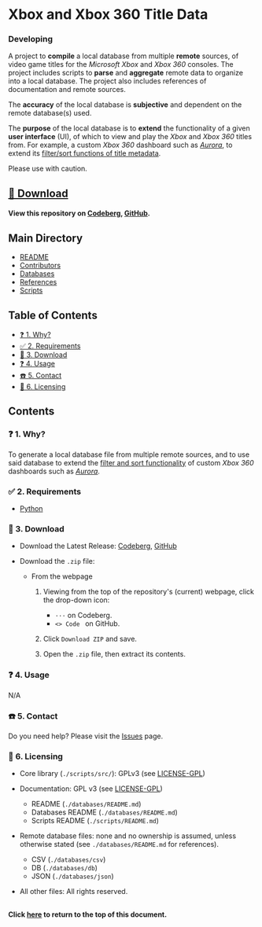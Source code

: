 # Xbox and Xbox 360 Title Data
### Developing

A project to **compile** a local database from multiple **remote** sources, of
video game titles for the *Microsoft Xbox* and *Xbox 360* consoles. The project
includes scripts to **parse** and **aggregate** remote data to organize into a
local database. The project also includes references of documentation and remote
sources.

The **accuracy** of the local database is **subjective** and dependent on the
remote database(s) used.

The **purpose** of the local database is to **extend** the functionality of a
given **user interface** (UI), of which to view and play the *Xbox* and *Xbox 360*
titles from. For example, a custom *Xbox 360* dashboard such as [*Aurora*][37],
to extend its [filter/sort functions of title metadata][6].

Please use with caution.

## [💾 Download](#-3-download)
#### View this repository on [Codeberg][001], [GitHub][002].

[001]: https://codeberg.org/portellam/xbox-and-xbox-360-title-data
[002]: https://github.com/portellam/xbox-and-xbox-360-title-data

##
## Main Directory

- [README](./README.md)
- [Contributors](./CONTRIBUTORS.md)
- [Databases](./databases/README.md)
- [References](./REFERENCES.md)
- [Scripts](./scripts/README.md)

## Table of Contents

- [❓ 1. Why?](#-1-why)
- [✅ 2. Requirements](#-2-requirements)
- [💾 3. Download](#-3-download)
- [❓ 4. Usage](#-4-usage)
- [☎️ 5. Contact](#-5-contact)
- [📝 6. Licensing](#-6-licensing)

## Contents

### ❓ 1. Why?

To generate a local database file from multiple remote sources, and to use said
database to extend the [filter and sort functionality][37] of custom *Xbox 360*
dashboards such as [*Aurora*][6].

### ✅ 2. Requirements

- [Python][34]

### 💾 3. Download

- Download the Latest Release: [Codeberg][301], [GitHub][302]

- Download the `.zip` file:

  - From the webpage

    1. Viewing from the top of the repository's (current) webpage, click the
       drop-down icon:

       - `···` on Codeberg.
       - `<> Code ` on GitHub.

    2. Click `Download ZIP` and save.
    3. Open the `.zip` file, then extract its contents.

[301]: https://codeberg.org/portellam/xbox-and-xbox-360-title-data/releases/latest
[302]: https://github.com/portellam/xbox-and-xbox-360-title-data/releases/latest

### ❓ 4. Usage

N/A

### ☎️ 5. Contact

Do you need help? Please visit the [Issues][501] page.

[501]: https://github.com/portellam/xbox-and-xbox-360-title-data/issues

### 📝 6. Licensing
- Core library (`./scripts/src/`): GPLv3 (see [LICENSE-GPL][601])

- Documentation: GPL v3 (see [LICENSE-GPL][601])
  - README (`./databases/README.md`)
  - Databases README (`./databases/README.md`)
  - Scripts README (`./scripts/README.md`)

- Remote database files: none and no ownership is assumed, unless otherwise stated
(see `./databases/README.md` for references).
  - CSV (`./databases/csv`)
  - DB (`./databases/db`)
  - JSON (`./databases/json`)

- All other files: All rights reserved.

[601]: ./LICENSE-GPL.md
[602]: ./REFERENCES.md

##
#### Click [here](#xbox-and-xbox-360-title-data) to return to the top of this document.

[1]: ./REFERENCES.md/#1
[2]: ./REFERENCES.md/#2
[3]: ./REFERENCES.md/#3
[4]: ./REFERENCES.md/#4
[5]: ./REFERENCES.md/#5
[6]: ./REFERENCES.md/#6
[7]: ./REFERENCES.md/#7
[8]: ./REFERENCES.md/#8
[9]: ./REFERENCES.md/#9
[10]: ./REFERENCES.md/#10
[11]: ./REFERENCES.md/#11
[12]: ./REFERENCES.md/#12
[13]: ./REFERENCES.md/#13
[14]: ./REFERENCES.md/#14
[15]: ./REFERENCES.md/#15
[16]: ./REFERENCES.md/#16
[17]: ./REFERENCES.md/#17
[18]: ./REFERENCES.md/#18
[19]: ./REFERENCES.md/#19
[20]: ./REFERENCES.md/#20
[21]: ./REFERENCES.md/#21
[22]: ./REFERENCES.md/#22
[23]: ./REFERENCES.md/#23
[24]: ./REFERENCES.md/#24
[25]: ./REFERENCES.md/#25
[26]: ./REFERENCES.md/#26
[27]: ./REFERENCES.md/#27
[28]: ./REFERENCES.md/#28
[29]: ./REFERENCES.md/#29
[30]: ./REFERENCES.md/#30
[31]: ./REFERENCES.md/#31
[32]: ./REFERENCES.md/#32
[33]: ./REFERENCES.md/#33
[34]: ./REFERENCES.md/#34
[35]: ./REFERENCES.md/#35
[36]: ./REFERENCES.md/#36
[37]: ./REFERENCES.md/#37
[38]: ./REFERENCES.md/#38